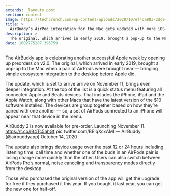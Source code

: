 ```yaml
--- 
extends: _layouts.post 
section: content 
image: https://techcrunch.com/wp-content/uploads/2020/10/ef4ca883-2dc9-4d01-842f-ecd1ce3f6bf4-thumbnail.jpg?w=711 
title: > 
  AirBuddy’s AirPod integration for the Mac gets updated with more iOS-style features – TechCrunch 
description: > 
  The original, which arrived in early 2019, brought a pop-up to the Mac when a pair of AirPods were brought near — bringing simple ecosystem integration to the desktop before Apple did.The update, which is set to arrive arrive on November 11, brings even deeper integration.At the top of the list is a quick status menu featuring all connected Apple and Beats devices.That includes the iPhone, iPad and the Apple Watch, along with other Macs that have the latest version of the $10 software installed.Those who purchased the original version of the app will get the upgrade for free if they purchased it this year. 
date: 1602775207.395759 
--- 
```

The AirBuddy app is celebrating another successful Apple week by opening up preorders on v2.0. The original, which arrived in early 2019, brought a pop-up to the Mac when a pair of AirPods were brought near — bringing simple ecosystem integration to the desktop before Apple did.

The update, which is set to arrive arrive on November 11, brings even deeper integration. At the top of the list is a quick status menu featuring all connected Apple and Beats devices. That includes the iPhone, iPad and the Apple Watch, along with other Macs that have the latest version of the $10 software installed. The devices are group together based on how they’re paired with one another — so, a set of AirPods connected to an iPhone will appear near that device in the menu.

AirBuddy 2 is now available for pre-order. Launching November 11. https://t.co/lB4Tc5ahGf pic.twitter.com/BEIqXcxAMI — AirBuddy (@airbuddyapp) October 14, 2020

The update also brings device usage over the past 12 or 24 hours including listening time, call time and whether one of the buds in an AirPods pair is losing charge more quickly than the other. Users can also switch between AirPods Pro’s normal, noise canceling and transparency modes directly from the desktop.

Those who purchased the original version of the app will get the upgrade for free if they purchased it this year. If you bought it last year, you can get the new one for half-off.